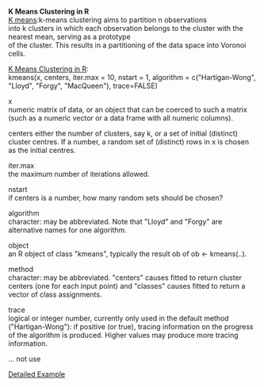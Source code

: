 **K Means Clustering in R**  
[K means](https://en.wikipedia.org/wiki/K-means_clustering):k-means clustering aims to partition n observations  
into k clusters in which each observation belongs to the cluster with the nearest mean, serving as a prototype   
of the cluster. This results in a partitioning of the data space into Voronoi cells.  

[K Means Clustering in R](https://stat.ethz.ch/R-manual/R-devel/library/stats/html/kmeans.html):  
    kmeans(x, centers, iter.max = 10, nstart = 1,
         algorithm = c("Hartigan-Wong", "Lloyd", "Forgy",
                       "MacQueen"), trace=FALSE)  
 
x	
numeric matrix of data, or an object that can be coerced to such a matrix (such as a numeric vector or a data frame with all numeric columns).

centers	
either the number of clusters, say k, or a set of initial (distinct) cluster centres. If a number, a random set of (distinct) rows in x is chosen as the initial centres.

iter.max	
the maximum number of iterations allowed.

nstart	
if centers is a number, how many random sets should be chosen?

algorithm	
character: may be abbreviated. Note that "Lloyd" and "Forgy" are alternative names for one algorithm.

object	
an R object of class "kmeans", typically the result ob of ob <- kmeans(..).

method	
character: may be abbreviated. "centers" causes fitted to return cluster centers (one for each input point) and "classes" causes fitted to return a vector of class assignments.

trace	
logical or integer number, currently only used in the default method ("Hartigan-Wong"): if positive (or true), tracing information on the progress of the algorithm is produced. Higher values may produce more tracing information.

...	
not use

[Detailed Example](https://www.r-bloggers.com/k-means-clustering-in-r/)
